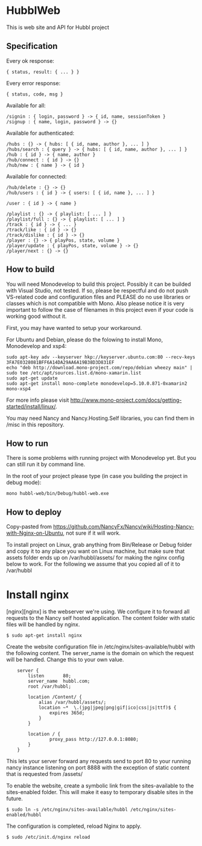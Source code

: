 # HubblWeb

This is web site and API for Hubbl project

## Specification
Every ok response:
```
{ status, result: { ... } }
```

Every error response:
```
{ status, code, msg }
```

Available for all:
```
/signin : { login, password } -> { id, name, sessionToken }
/signup : { name, login, password } -> {}
```

Available for authenticated:
```
/hubs : {} -> { hubs: [ { id, name, author }, ... ] }
/hubs/search : { query } -> { hubs: [ { id, name, author }, ... ] }
/hub : { id } -> { name, author }
/hub/connect : { id } -> {}
/hub/new : { name } -> { id }
```

Available for connected:
```
/hub/delete : {} -> {}
/hub/users : { id } -> { users: [ { id, name }, ... ] }

/user : { id } -> { name }

/playlist : {} -> { playlist: [ ... ] }
/playlist/full : {} -> { playlist: [ ... ] }
/track : { id } -> { ... }
/track/like : { id } -> {}
/track/dislike : { id } -> {}
/player : {} -> { playPos, state, volume }
/player/update : { playPos, state, volume } -> {}
/player/next : {} -> {}
```

## How to build

You will need Monodevelop to build this project. Possibly it can be builded with Visual Studio, not tested. If so, please be respectful and do not push VS-related code and configuration files and PLEASE do no use libraries or classes which is not compatible with Mono. Also please notice it is very important to follow the case of filenames in this project even if your code is working good without it.

First, you may have wanted to setup your workaround.

For Ubuntu and Debian, please do the folowing to install Mono, Monodevelop and xsp4:
```
sudo apt-key adv --keyserver hkp://keyserver.ubuntu.com:80 --recv-keys 3FA7E0328081BFF6A14DA29AA6A19B38D3D831EF
echo "deb http://download.mono-project.com/repo/debian wheezy main" | sudo tee /etc/apt/sources.list.d/mono-xamarin.list
sudo apt-get update
sudo apt-get install mono-complete monodevelop=5.10.0.871-0xamarin2 mono-xsp4
```
For more info please visit http://www.mono-project.com/docs/getting-started/install/linux/.

You may need Nancy and Nancy.Hosting.Self libraries, you can find them in /misc in this repository.

## How to run

There is some problems with running project with Monodevelop yet. But you can still run it by command line.

In the root of your project please type (in case you building the project in debug mode):
```
mono hubbl-web/bin/Debug/hubbl-web.exe
```

## How to deploy

Copy-pasted from https://github.com/NancyFx/Nancy/wiki/Hosting-Nancy-with-Nginx-on-Ubuntu, not sure if it will work.

To install project on Linux, grab anything from Bin/Release or Debug folder and copy it to any place you want on Linux machine, but make sure that assets folder ends up on  /var/hubbl/assets/ for making the nginx config below to work. For the following we assume that you copied all of it to /var/hubbl

# Install nginx
[nginx][nginx] is the webserver we're using. We configure it to forward all requests to the Nancy self hosted application. The content folder with static files will be handled by nginx.

    $ sudo apt-get install nginx

Create the website configuration file in /etc/nginx/sites-available/hubbl with the following content. The server_name is the domain on which the request will be handled. Change this to your own value.

```
    server {
        listen       80;
        server_name  hubbl.com;
        root /var/hubbl;

        location /Content/ {
            alias /var/hubbl/assets/;
            location ~*  \.(jpg|jpeg|png|gif|ico|css|js|ttf)$ {
                expires 365d;
            }
        }

        location / {
                proxy_pass http://127.0.0.1:8080;
        }
    }
```

This lets your server forward any requests send to port 80 to your running nancy instance listening on port 8888 with the exception of static content that is requested from /assets/


To enable the website, create a symbolic link from the sites-available to the sites-enabled folder. This will make it easy to temporary disable sites in the future.

    $ sudo ln -s /etc/nginx/sites-available/hubbl /etc/nginx/sites-enabled/hubbl

The configuration is completed, reload Nginx to apply.

    $ sudo /etc/init.d/nginx reload

